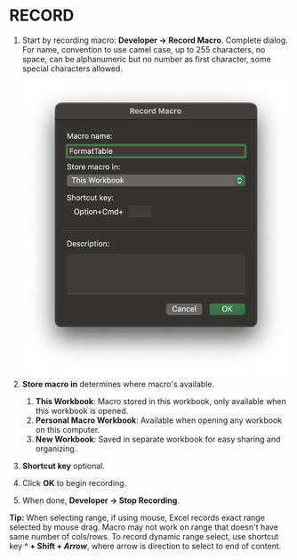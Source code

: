 # RECORD

1. Start by recording macro: **Developer &rarr; Record Macro**. Complete dialog. For name, convention to use camel case, up to 255 characters, no space, can be alphanumeric but no number as first character, some special characters allowed.

   ![Record Macro](/assets/macro-record.png)

2. **Store macro in** determines where macro's available.
   1. **This Workbook**: Macro stored in this workbook, only available when this workbook is opened.
   2. **Personal Macro Workbook**: Available when opening any workbook on this computer.
   3. **New Workbook**: Saved in separate workbook for easy sharing and organizing.

3. **Shortcut key** optional.

4. Click **OK** to begin recording.

5. When done, **Developer &rarr; Stop Recording**.

**Tip:** When selecting range, if using mouse, Excel records exact range selected by mouse drag. Macro may not work on range that doesn't have same number of cols/rows. To record dynamic range select, use shortcut key **^ + Shift + *Arrow***, where arrow is direction to select to end of content.

